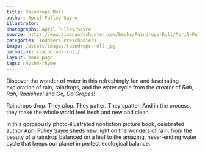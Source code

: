 ```yaml
---
title: Raindrops Roll
author: April Pulley Sayre
illustrator:
photographs: April Pulley Sayre
source: https://www.simonandschuster.com/books/Raindrops-Roll/April-Pulley-Sayre/Weather-Walks/9781481420648
categories: Toddlers Preschoolers
image: /assets/images/raindrops-roll.jpg
permalink: /raindrops-roll/
layout: book-page
tags: rhythm-rhyme
---
```

Discover the wonder of water in this refreshingly fun and fascinating exploration of rain, raindrops, and the water cycle from the creator of *Rah, Rah, Radishes!* and *Go, Go Grapes!*

Raindrops drop. They plop. They patter. They spatter. And in the process, they make the whole world feel fresh and new and clean.

In this gorgeously photo-illustrated nonfiction picture book, celebrated author April Pulley Sayre sheds new light on the wonders of rain, from the beauty of a raindrop balanced on a leaf to the amazing, never-ending water cycle that keeps our planet in perfect ecological balance.
